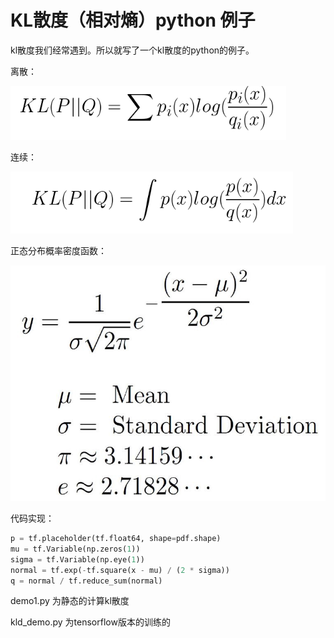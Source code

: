 # KL散度（相对熵）python 例子

kl散度我们经常遇到。所以就写了一个kl散度的python的例子。

离散：

<img src="1570621859150.png" style="zoom:80%;" />




连续：

<img src="1570621926483.png" style="zoom:80%;" />

正态分布概率密度函数：

<img src="0_aPI1YDiN9lFv0RLF.jpg" style="zoom: 67%;" />

代码实现：

```python
p = tf.placeholder(tf.float64, shape=pdf.shape)
mu = tf.Variable(np.zeros(1))
sigma = tf.Variable(np.eye(1))
normal = tf.exp(-tf.square(x - mu) / (2 * sigma))
q = normal / tf.reduce_sum(normal)
```

demo1.py 为静态的计算kl散度

kld_demo.py 为tensorflow版本的训练的
